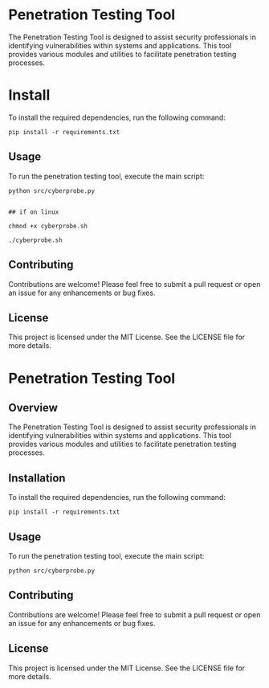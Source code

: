 # Penetration Testing Tool




The Penetration Testing Tool is designed to assist security professionals in identifying vulnerabilities within systems and applications. This tool provides various modules and utilities to facilitate penetration testing processes.

# Install 
To install the required dependencies, run the following command:

```
pip install -r requirements.txt
```

## Usage
To run the penetration testing tool, execute the main script:

```
python src/cyberprobe.py


## if on linux 

chmod +x cyberprobe.sh 

./cyberprobe.sh 
```

## Contributing
Contributions are welcome! Please feel free to submit a pull request or open an issue for any enhancements or bug fixes.

## License
This project is licensed under the MIT License. See the LICENSE file for more details.




# Penetration Testing Tool

## Overview
The Penetration Testing Tool is designed to assist security professionals in identifying vulnerabilities within systems and applications. This tool provides various modules and utilities to facilitate penetration testing processes.

## Installation
To install the required dependencies, run the following command:

```
pip install -r requirements.txt
```

## Usage
To run the penetration testing tool, execute the main script:

```
python src/cyberprobe.py
```

## Contributing
Contributions are welcome! Please feel free to submit a pull request or open an issue for any enhancements or bug fixes.

## License
This project is licensed under the MIT License. See the LICENSE file for more details.